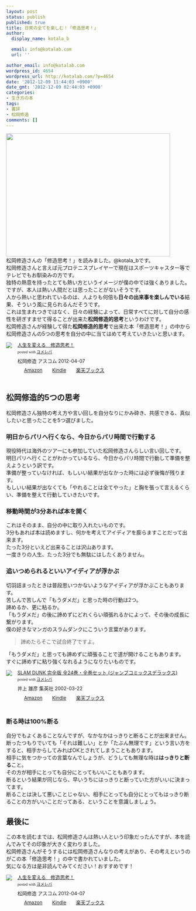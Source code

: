 ```yaml
---
layout: post
status: publish
published: true
title: 日常の全てを楽しむ！「修造思考！」
author:
  display_name: kotala_b

  email: info@kotalab.com
  url: ''

author_email: info@kotalab.com
wordpress_id: 4654
wordpress_url: http://kotalab.com/?p=4654
date: '2012-12-09 11:44:03 +0900'
date_gmt: '2012-12-09 02:44:03 +0900'
categories:
- 生き方の本
tags:
- 書評
- 松岡修造
comments: []
---
```

<p><a href="http://kotalab.com/wp-content/uploads/shuzo_121209.jpg" target="_blank"><img src="http://kotalab.com/wp-content/uploads/shuzo_121209-448x336.jpg" alt="" title="shuzo_121209" width="448" height="336" class="alignnone size-large wp-image-4655" /></a><br />
松岡修造さんの「修造思考！」を読みました。@kotala_bです。<br />
松岡修造さんと言えば元プロテニスプレイヤーで現在はスポーツキャスター等でテレビでもお馴染みの方です。<br />
独特の熱意を持ったとても熱い方というイメージが僕の中では強くありました。<br />
ですが、本人は熱い人間だとは思ったことがないそうです。<br />
人から熱いと思われているのは、人よりも何倍も<strong>日々の出来事を楽しんでいる</strong>結果、そういう風に見られるんだそうです。<br />
これは生まれつきではなく、日々の経験によって、日常すべてに対して自分の感性を研ぎすませて得ることが出来た<strong>松岡修造的思考</strong>というわけです。<br />
松岡修造さんが経験して得た<strong>松岡修造的思考</strong>で出来た本「修造思考！」の中から松岡修造さんの5つの思考を自分の中に当てはめて考えていきたいと思います。</p>
<div class="booklink-box" style="text-align:left;padding-bottom:20px;font-size:small;/zoom: 1;overflow: hidden;">
<div class="booklink-image" style="float:left;margin:0 15px 10px 0;"><a href="http://www.amazon.co.jp/exec/obidos/asin/4776207206/same-22/" name="booklink" rel="nofollow" target="_blank"><img src="http://ecx.images-amazon.com/images/I/51s8fXdP2zL._SL160_.jpg" style="border: none;" /></a></div>
<div class="booklink-info" style="line-height:120%;/zoom: 1;overflow: hidden;">
<div class="booklink-name" style="margin-bottom:10px;line-height:120%"><a href="http://www.amazon.co.jp/exec/obidos/asin/4776207206/same-22/" rel="nofollow" name="booklink" target="_blank">人生を変える　修造思考！</a>
<div class="booklink-powered-date" style="font-size:8pt;margin-top:5px;font-family:verdana;line-height:120%">posted with <a href="http://yomereba.com" target="_blank">ヨメレバ</a></div>
</div>
<div class="booklink-detail" style="margin-bottom:5px;">松岡修造 アスコム 2012-04-07    </div>
<div class="booklink-link2" style="margin-top:10px;">
<div class="shoplinkamazon" style="display:inline;margin-right:5px;background: url('http://img.yomereba.com/tam_y.gif') 0 0 no-repeat;padding: 2px 0 2px 18px;white-space: nowrap;"><a href="http://www.amazon.co.jp/exec/obidos/asin/4776207206/same-22/" rel="nofollow" target="_blank" title="アマゾン" >Amazon</a></div>
<div class="shoplinkkindle" style="display:inline;margin-right:5px;background: url('http://img.yomereba.com/tam_y.gif') 0 0 no-repeat;padding: 2px 0 2px 18px;white-space: nowrap;"><a href="http://www.amazon.co.jp/gp/search?keywords=%90l%90%B6%82%F0%95%CF%82%A6%82%E9%81%40%8FC%91%A2%8Ev%8Dl%81I&__mk_ja_JP=%83J%83%5E%83J%83i&url=node%3D2275256051&tag=same-22" rel="nofollow" target="_blank" >Kindle</a></div>
<div class="shoplinkrakuten" style="display:inline;margin-right:5px;background: url('http://img.yomereba.com/tam_y.gif') 0 -50px no-repeat;padding: 2px 0 2px 18px;white-space: nowrap;"><a href="http://hb.afl.rakuten.co.jp/hgc/0fa7afc8.bbfc196a.0fa7afc9.d56c38f1/?pc=http%3A%2F%2Fbooks.rakuten.co.jp%2Frb%2F11605556%2F%3Fscid%3Daf_ich_link_urltxt%26m%3Dhttp%3A%2F%2Fm.rakuten.co.jp%2Fev%2Fbook%2F" rel="nofollow" target="_blank" title="楽天ブックス" >楽天ブックス</a></div>
</div>
</div>
<div class="booklink-footer" style="clear: left"></div>
</div>
<p><!--more--></p>
<h2>松岡修造的5つの思考</h2>
<p>松岡修造さん独特の考え方や言い回しを自分なりにかみ砕き、共感できる、真似したいと思ったことを5つ選びました。</p>
<h3>明日からパリへ行くなら、今日からパリ時間で行動する</h3>
<p>現役時代は海外のツアーにも参加していた松岡修造さんらしい言い回しです。<br />
明日パリへ行くことがわかっているなら、今日からパリ時間で行動して準備を整えようという訳です。<br />
準備が整っていなければ、もしいい結果が出なかった時には必ず後悔が残ります。<br />
もしいい結果が出なくても「やれることは全てやった」と胸を張って言えるくらい、準備を整えて行動していきたいです。</p>
<h3>移動時間が3分あれば本を開く</h3>
<p>これはそのまま、自分の中に取り入れたいものです。<br />
3分もあれば本は読めますし、何かを考えてアイディアを膨らますことだって出来ます。<br />
たった3分といえど出来ることは沢山あります。<br />
一度きりの人生、たった3分でも無駄にはしたくありません。</p>
<h3>追いつめられるといいアイディアが浮かぶ</h3>
<p>切羽詰まったときは普段思いつかないようなアイディアが浮かぶこともあります。<br />
苦しんで苦しんで「もうダメだ」と思った時の行動は2つ。<br />
諦めるか、更に粘るか。<br />
「もうダメだ」の後に諦めずにどれくらい頑張れるかによって、その後の成長に繋がります。<br />
僕の好きなマンガのスラムダンクにこういう言葉があります。</p>
<blockquote><p>諦めたらそこで試合終了ですよ。</p></blockquote>
<p>「もうダメだ」と思っても諦めずに頑張ることで道が開けることもあります。<br />
すぐに諦めずに粘り強くなれるようになりたいものです。</p>
<div class="booklink-box" style="text-align:left;padding-bottom:20px;font-size:small;/zoom: 1;overflow: hidden;">
<div class="booklink-image" style="float:left;margin:0 15px 10px 0;"><a href="http://www.amazon.co.jp/exec/obidos/asin/4088599012/same-22/" name="booklink" rel="nofollow" target="_blank"><img src="http://ecx.images-amazon.com/images/I/51DABMJTAZL._SL160_.jpg" style="border: none;" /></a></div>
<div class="booklink-info" style="line-height:120%;/zoom: 1;overflow: hidden;">
<div class="booklink-name" style="margin-bottom:10px;line-height:120%"><a href="http://www.amazon.co.jp/exec/obidos/asin/4088599012/same-22/" rel="nofollow" name="booklink" target="_blank">SLAM DUNK 完全版 全24巻・全巻セット (ジャンプコミックスデラックス)</a>
<div class="booklink-powered-date" style="font-size:8pt;margin-top:5px;font-family:verdana;line-height:120%">posted with <a href="http://yomereba.com" target="_blank">ヨメレバ</a></div>
</div>
<div class="booklink-detail" style="margin-bottom:5px;">井上 雄彦 集英社 2002-03-22    </div>
<div class="booklink-link2" style="margin-top:10px;">
<div class="shoplinkamazon" style="display:inline;margin-right:5px;background: url('http://img.yomereba.com/tam_y.gif') 0 0 no-repeat;padding: 2px 0 2px 18px;white-space: nowrap;"><a href="http://www.amazon.co.jp/exec/obidos/asin/4088599012/same-22/" rel="nofollow" target="_blank" title="アマゾン" >Amazon</a></div>
<div class="shoplinkkindle" style="display:inline;margin-right:5px;background: url('http://img.yomereba.com/tam_y.gif') 0 0 no-repeat;padding: 2px 0 2px 18px;white-space: nowrap;"><a href="http://www.amazon.co.jp/gp/search?keywords=SLAM%20DUNK%20%8A%AE%91S%94%C5%20%91S24%8A%AA%81E%91S%8A%AA%83Z%83b%83g%20%28%83W%83%83%83%93%83v%83R%83%7E%83b%83N%83X%83f%83%89%83b%83N%83X%29&__mk_ja_JP=%83J%83%5E%83J%83i&url=node%3D2275256051&tag=same-22" rel="nofollow" target="_blank" >Kindle</a></div>
<div class="shoplinkrakuten" style="display:inline;margin-right:5px;background: url('http://img.yomereba.com/tam_y.gif') 0 -50px no-repeat;padding: 2px 0 2px 18px;white-space: nowrap;"><a href="http://hb.afl.rakuten.co.jp/hgc/0fa7afc8.bbfc196a.0fa7afc9.d56c38f1/?pc=http%3A%2F%2Fbooks.rakuten.co.jp%2Frb%2F1438646%2F%3Fscid%3Daf_ich_link_urltxt%26m%3Dhttp%3A%2F%2Fm.rakuten.co.jp%2Fev%2Fbook%2F" rel="nofollow" target="_blank" title="楽天ブックス" >楽天ブックス</a></div>
</div>
</div>
<div class="booklink-footer" style="clear: left"></div>
</div>
<h3>断る時は100%断る</h3>
<p>自分でもよくあることなんですが、なかなかはっきりと断ることが出来ません。<br />
断ったつもりでいても「それは難しい」とか「たぶん無理です」という言い方をすると、相手からしてみればOKとされてしまうこともあります。<br />
相手に気をつかっての言葉なんでしょうが、どうしても無理な時は<strong>はっきりと断る</strong>こと。<br />
その方が相手にとっても自分にとってもいいこともあります。<br />
断るという結果が同じなら、早いうちにはっきりと断っていた方がいいに決まってます。<br />
断ることは決して悪いことじゃない、相手にとっても自分にとってもはっきり断ることの方がいいことだってある、ということを意識しましょう。</p>
<h2>最後に</h2>
<p>この本を読むまでは、松岡修造さんは熱い人という印象だったんですが、本を読んでみてその印象が大きく変わりました。<br />
松岡修造さんがそうするには松岡修造さんなりの考えがあり、その考えというのがこの本「修造思考！」の中で書かれていました。<br />
気になる方は是非読んでみてください！おすすめです！</p>
<div class="booklink-box" style="text-align:left;padding-bottom:20px;font-size:small;/zoom: 1;overflow: hidden;">
<div class="booklink-image" style="float:left;margin:0 15px 10px 0;"><a href="http://www.amazon.co.jp/exec/obidos/asin/4776207206/same-22/" name="booklink" rel="nofollow" target="_blank"><img src="http://ecx.images-amazon.com/images/I/51s8fXdP2zL._SL160_.jpg" style="border: none;" /></a></div>
<div class="booklink-info" style="line-height:120%;/zoom: 1;overflow: hidden;">
<div class="booklink-name" style="margin-bottom:10px;line-height:120%"><a href="http://www.amazon.co.jp/exec/obidos/asin/4776207206/same-22/" rel="nofollow" name="booklink" target="_blank">人生を変える　修造思考！</a>
<div class="booklink-powered-date" style="font-size:8pt;margin-top:5px;font-family:verdana;line-height:120%">posted with <a href="http://yomereba.com" target="_blank">ヨメレバ</a></div>
</div>
<div class="booklink-detail" style="margin-bottom:5px;">松岡修造 アスコム 2012-04-07    </div>
<div class="booklink-link2" style="margin-top:10px;">
<div class="shoplinkamazon" style="display:inline;margin-right:5px;background: url('http://img.yomereba.com/tam_y.gif') 0 0 no-repeat;padding: 2px 0 2px 18px;white-space: nowrap;"><a href="http://www.amazon.co.jp/exec/obidos/asin/4776207206/same-22/" rel="nofollow" target="_blank" title="アマゾン" >Amazon</a></div>
<div class="shoplinkkindle" style="display:inline;margin-right:5px;background: url('http://img.yomereba.com/tam_y.gif') 0 0 no-repeat;padding: 2px 0 2px 18px;white-space: nowrap;"><a href="http://www.amazon.co.jp/gp/search?keywords=%90l%90%B6%82%F0%95%CF%82%A6%82%E9%81%40%8FC%91%A2%8Ev%8Dl%81I&__mk_ja_JP=%83J%83%5E%83J%83i&url=node%3D2275256051&tag=same-22" rel="nofollow" target="_blank" >Kindle</a></div>
<div class="shoplinkrakuten" style="display:inline;margin-right:5px;background: url('http://img.yomereba.com/tam_y.gif') 0 -50px no-repeat;padding: 2px 0 2px 18px;white-space: nowrap;"><a href="http://hb.afl.rakuten.co.jp/hgc/0fa7afc8.bbfc196a.0fa7afc9.d56c38f1/?pc=http%3A%2F%2Fbooks.rakuten.co.jp%2Frb%2F11605556%2F%3Fscid%3Daf_ich_link_urltxt%26m%3Dhttp%3A%2F%2Fm.rakuten.co.jp%2Fev%2Fbook%2F" rel="nofollow" target="_blank" title="楽天ブックス" >楽天ブックス</a></div>
</div>
</div>
<div class="booklink-footer" style="clear: left"></div>
</div>
